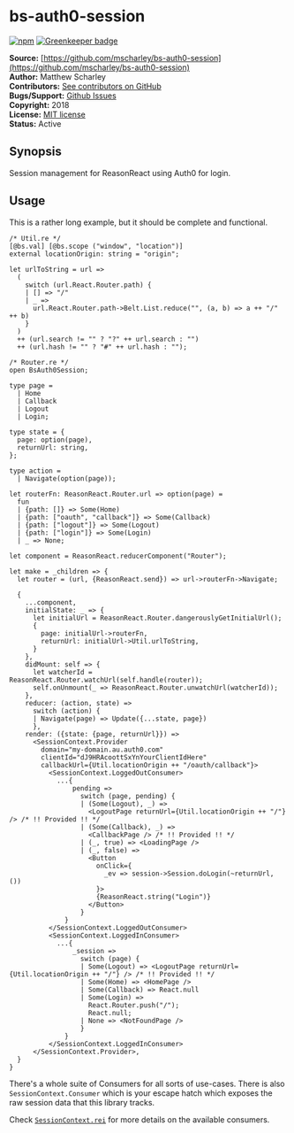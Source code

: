 # bs-auth0-session

[![npm](https://img.shields.io/npm/v/bs-auth0-session.svg)](https://www.npmjs.com/package/bs-auth0-session)
[![Greenkeeper badge](https://badges.greenkeeper.io/mscharley/bs-auth0-session.svg)](https://greenkeeper.io/)

**Source:** [https://github.com/mscharley/bs-auth0-session](https://github.com/mscharley/bs-auth0-session)  
**Author:** Matthew Scharley  
**Contributors:** [See contributors on GitHub][gh-contrib]  
**Bugs/Support:** [Github Issues][gh-issues]  
**Copyright:** 2018  
**License:** [MIT license][license]  
**Status:** Active

## Synopsis

Session management for ReasonReact using Auth0 for login.

## Usage

This is a rather long example, but it should be complete and functional.

```reason
/* Util.re */
[@bs.val] [@bs.scope ("window", "location")]
external locationOrigin: string = "origin";

let urlToString = url =>
  (
    switch (url.React.Router.path) {
    | [] => "/"
    | _ =>
      url.React.Router.path->Belt.List.reduce("", (a, b) => a ++ "/" ++ b)
    }
  )
  ++ (url.search != "" ? "?" ++ url.search : "")
  ++ (url.hash != "" ? "#" ++ url.hash : "");

/* Router.re */
open BsAuth0Session;

type page =
  | Home
  | Callback
  | Logout
  | Login;

type state = {
  page: option(page),
  returnUrl: string,
};

type action =
  | Navigate(option(page));

let routerFn: ReasonReact.Router.url => option(page) =
  fun
  | {path: []} => Some(Home)
  | {path: ["oauth", "callback"]} => Some(Callback)
  | {path: ["logout"]} => Some(Logout)
  | {path: ["login"]} => Some(Login)
  | _ => None;

let component = ReasonReact.reducerComponent("Router");

let make = _children => {
  let router = (url, {ReasonReact.send}) => url->routerFn->Navigate;

  {
    ...component,
    initialState: _ => {
      let initialUrl = ReasonReact.Router.dangerouslyGetInitialUrl();
      {
        page: initialUrl->routerFn,
        returnUrl: initialUrl->Util.urlToString,
      }
    },
    didMount: self => {
      let watcherId = ReasonReact.Router.watchUrl(self.handle(router));
      self.onUnmount(_ => ReasonReact.Router.unwatchUrl(watcherId));
    },
    reducer: (action, state) =>
      switch (action) {
      | Navigate(page) => Update({...state, page})
      },
    render: ({state: {page, returnUrl}}) =>
      <SessionContext.Provider
        domain="my-domain.au.auth0.com"
        clientId="dJ9HRAcoottSxYnYourClientIdHere"
        callbackUrl={Util.locationOrigin ++ "/oauth/callback"}>
          <SessionContext.LoggedOutConsumer>
            ...{
                pending =>
                  switch (page, pending) {
                  | (Some(Logout), _) =>
                    <LogoutPage returnUrl={Util.locationOrigin ++ "/"} /> /* !! Provided !! */
                  | (Some(Callback), _) =>
                    <CallbackPage /> /* !! Provided !! */
                  | (_, true) => <LoadingPage />
                  | (_, false) =>
                    <Button
                      onClick={
                        _ev => session->Session.doLogin(~returnUrl, ())
                      }>
                      {ReasonReact.string("Login")}
                    </Button>
                  }
              }
          </SessionContext.LoggedOutConsumer>
          <SessionContext.LoggedInConsumer>
            ...{
                _session =>
                  switch (page) {
                  | Some(Logout) => <LogoutPage returnUrl={Util.locationOrigin ++ "/"} /> /* !! Provided !! */
                  | Some(Home) => <HomePage />
                  | Some(Callback) => React.null
                  | Some(Login) =>
                    React.Router.push("/");
                    React.null;
                  | None => <NotFoundPage />
                  }
              }
          </SessionContext.LoggedInConsumer>
      </SessionContext.Provider>,
  }
}
```

There's a whole suite of Consumers for all sorts of use-cases. There is also `SessionContext.Consumer` which is your escape hatch which exposes the raw session data that this library tracks.

Check [`SessionContext.rei`][sc-rei] for more details on the available consumers.

  [gh-contrib]: https://github.com/mscharley/bs-auth0-session/graphs/contributors
  [gh-issues]: https://github.com/mscharley/bs-auth0-session/issues
  [license]: https://github.com/mscharley/bs-auth0-session/blob/master/LICENSE
  [sc-rei]: https://github.com/mscharley/bs-auth0-session/blob/master/src/SessionContext.rei
